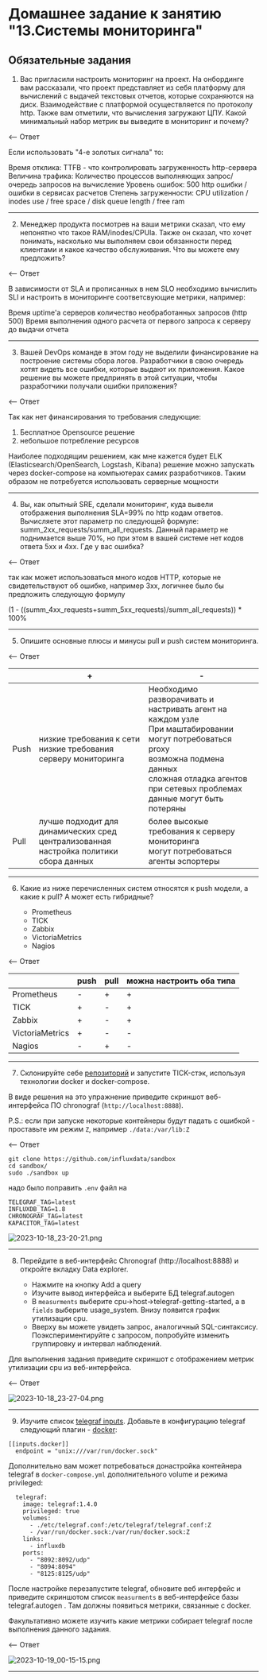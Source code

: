 # Домашнее задание к занятию "13.Системы мониторинга"

## Обязательные задания

1. Вас пригласили настроить мониторинг на проект. На онбординге вам рассказали, что проект представляет из себя 
платформу для вычислений с выдачей текстовых отчетов, которые сохраняются на диск. Взаимодействие с платформой 
осуществляется по протоколу http. Также вам отметили, что вычисления загружают ЦПУ. 
Какой минимальный набор метрик вы выведите в мониторинг и почему?

<-- Ответ

Если использовать "4-е золотых сигнала" то:

Время отклика: TTFB - что контролировать загруженность http-сервера
Величина трафика: Количество процессов выполняющих запрос/очередь запросов на вычисление
Уровень ошибок: 500 http ошибки / ошибки в сервисах расчетов
Степень загруженности: CPU utilization / inodes use / free space / disk queue length / free ram



---

2. Менеджер продукта посмотрев на ваши метрики сказал, что ему непонятно что такое RAM/inodes/CPUla. 
Также он сказал, что хочет понимать, насколько мы выполняем свои обязанности перед клиентами и какое качество обслуживания. 
Что вы можете ему предложить?

<-- Ответ

В зависимости от SLA и прописанных в нем SLO необходимо вычислить SLI и настроить в мониторинге соответсвующие метрики, например:

Время uptime'а серверов
количество необработанных запросов (http 500)
Время выполнения одного расчета от первого запроса к серверу до выдачи отчета

---

3. Вашей DevOps команде в этом году не выделили финансирование на построение системы сбора логов. 
Разработчики в свою очередь хотят видеть все ошибки, которые выдают их приложения. 
Какое решение вы можете предпринять в этой ситуации, чтобы разработчики получали ошибки приложения?

<-- Ответ

Так как нет финансирования то требования следующие:
1. Бесплатное Opensource решение
2. небольшое потребление ресурсов

Наиболее подходящим решением, как мне кажется будет ELK (Elasticsearch/OpenSearch, Logstash, Kibana) решение можно запускать через docker-compose на компьютерах самих разработчиков. Таким образом не потребуется использовать серверные мощности

---

4. Вы, как опытный SRE, сделали мониторинг, куда вывели отображения выполнения SLA=99% по http кодам ответов. 
Вычисляете этот параметр по следующей формуле: summ_2xx_requests/summ_all_requests. Данный параметр не поднимается выше 
70%, но при этом в вашей системе нет кодов ответа 5xx и 4xx. Где у вас ошибка?

<-- Ответ

так как может использоваться много кодов HTTP, которые не свидетельствуют об ошибке, например 3xx, логичнее было бы предложить следующую формулу

(1 - ((summ_4xx_requests+summ_5xx_requests)/summ_all_requests)) * 100%

---

5. Опишите основные плюсы и минусы pull и push систем мониторинга.

<-- Ответ

| | +                                                                                          | -                                                                                                                                                                                                                            |
| - |--------------------------------------------------------------------------------------------|------------------------------------------------------------------------------------------------------------------------------------------------------------------------------------------------------------------------------|
| Push | низкие требования к сети<br/> низкие требования серверу мониторинга                        | Необходимо разворачивать и настривать агент на каждом узле<br/> При маштабировании могут потребоваться proxy<br/> возможна подмена данных<br/>сложная отладка агентов <br/> при сетевых проблемах данные могут быть потеряны |
| Pull | лучше подходит для динамических сред<br/> централизованная настройка политики сбора данных | более высокые требования к серверу мониторинга<br/> могут потребоваться агенты эспортеры                                                                                                                                     | 
---

6. Какие из ниже перечисленных систем относятся к push модели, а какие к pull? А может есть гибридные?

    - Prometheus 
    - TICK
    - Zabbix
    - VictoriaMetrics
    - Nagios

<-- Ответ

| | push | pull | можна настроить оба типа |
| - |------|------|--------------------------|
| Prometheus | -    | +    | +                        |
| TICK | +    | -    | +                        |
| Zabbix | +    | -    | +                        |
| VictoriaMetrics | +    | -    | -                        |
| Nagios | -    | +    | -                        |



---

7. Склонируйте себе [репозиторий](https://github.com/influxdata/sandbox/tree/master) и запустите TICK-стэк, 
используя технологии docker и docker-compose.

В виде решения на это упражнение приведите скриншот веб-интерфейса ПО chronograf (`http://localhost:8888`). 

P.S.: если при запуске некоторые контейнеры будут падать с ошибкой - проставьте им режим `Z`, например
`./data:/var/lib:Z`

<-- Ответ


```commandline
git clone https://github.com/influxdata/sandbox
cd sandbox/
sudo ./sandbox up

```

надо было поправить `.env` файл на 
```
TELEGRAF_TAG=latest
INFLUXDB_TAG=1.8
CHRONOGRAF_TAG=latest
KAPACITOR_TAG=latest
```

![2023-10-18_23-20-21.png](img%2F2023-10-18_23-20-21.png)


---

8. Перейдите в веб-интерфейс Chronograf (http://localhost:8888) и откройте вкладку Data explorer.
        
    - Нажмите на кнопку Add a query
    - Изучите вывод интерфейса и выберите БД telegraf.autogen
    - В `measurments` выберите cpu->host->telegraf-getting-started, а в `fields` выберите usage_system. Внизу появится график утилизации cpu.
    - Вверху вы можете увидеть запрос, аналогичный SQL-синтаксису. Поэкспериментируйте с запросом, попробуйте изменить группировку и интервал наблюдений.

Для выполнения задания приведите скриншот с отображением метрик утилизации cpu из веб-интерфейса.

<-- Ответ

![2023-10-18_23-27-04.png](img%2F2023-10-18_23-27-04.png)

---

9. Изучите список [telegraf inputs](https://github.com/influxdata/telegraf/tree/master/plugins/inputs). 
Добавьте в конфигурацию telegraf следующий плагин - [docker](https://github.com/influxdata/telegraf/tree/master/plugins/inputs/docker):
```
[[inputs.docker]]
  endpoint = "unix:///var/run/docker.sock"
```

Дополнительно вам может потребоваться донастройка контейнера telegraf в `docker-compose.yml` дополнительного volume и 
режима privileged:
```
  telegraf:
    image: telegraf:1.4.0
    privileged: true
    volumes:
      - ./etc/telegraf.conf:/etc/telegraf/telegraf.conf:Z
      - /var/run/docker.sock:/var/run/docker.sock:Z
    links:
      - influxdb
    ports:
      - "8092:8092/udp"
      - "8094:8094"
      - "8125:8125/udp"
```

После настройке перезапустите telegraf, обновите веб интерфейс и приведите скриншотом список `measurments` в 
веб-интерфейсе базы telegraf.autogen . Там должны появиться метрики, связанные с docker.

Факультативно можете изучить какие метрики собирает telegraf после выполнения данного задания.

<-- Ответ

![2023-10-19_00-15-15.png](img%2F2023-10-19_00-15-15.png)

---


